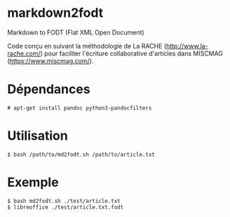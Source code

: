 # markdown2fodt
Markdown to FODT (Flat XML Open Document)

Code conçu en suivant la méthodologie de La RACHE (http://www.la-rache.com/) 
pour faciliter l'écriture collaborative d'articles dans MISCMAG (https://www.miscmag.com/).

# Dépendances

```
# apt-get install pandoc python3-pandocfilters
```

# Utilisation

```
$ bash /path/to/md2fodt.sh /path/to/article.txt
```

# Exemple

```
$ bash md2fodt.sh ./test/article.txt
$ libreoffice ./test/article.txt.fodt
```
